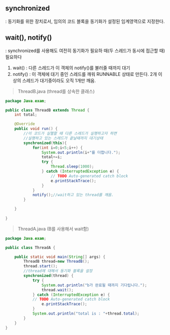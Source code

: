 ## synchronized 
: 동기화를 위한 장치로서, 임의의 코드 블록을 동기화가 설정된 임계영역으로 지정한다.
## wait(), notify()
: synchronized를 사용해도 여전히 동기화가 필요하 때(두 스레드가 동시에 접근할 때) 필요하다
1. wait() : 다른 스레드가 이 객체의 notify()를 불러줄 때까지 대기
2. notify() : 이 객체에 대기 중인 스레드를 깨워 RUNNABLE 상태로 만든다. 2개 이상의 스레드가 대기중이라도 오직 1개만 깨움.
>ThreadB.java (thread를 상속한 클래스)
```java
package Java.exam;

public class ThreadB extends Thread {
	int total;

	@Override
	public void run() {
		//이 코드가 실핼할 때 다른 스레드가 실행하고자 하면
		//실행하고 있는 스레드가 끝날때까지 대기상태  
		synchronized(this){ 
			for(int i=0;i<5;i++) {
				System.out.println(i+"를 더합니다.");
				total+=i;
				try {
					Thread.sleep(1000);
				} catch (InterruptedException e) {
					// TODO Auto-generated catch block
					e.printStackTrace();
				}
			}
			notify();//wait하고 있는 thread를 깨움. 
		}

	}
	
}

```
>ThreadA.java (B를 사용해서 wait함)
```java
package Java.exam;

public class ThreadA {

	public static void main(String[] args) {
		ThreadB thread=new ThreadB();
		thread.start();
		//thread에 대해서 동기화 블록을 설정 
		synchronized(thread) {
			try {
				System.out.println("b가 완료될 때까지 기다립니다.");
				thread.wait();
			} catch (InterruptedException e) {
			// TODO Auto-generated catch block	
				e.printStackTrace();	
			}
			System.out.println("total is : "+thread.total);
		}
	}
}

```
